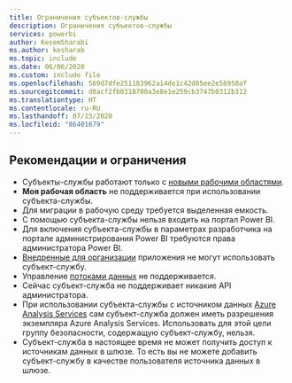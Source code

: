 ```yaml
---
title: Ограничения субъектов-службы
description: Ограничения субъектов-службы
services: powerbi
author: KesemSharabi
ms.author: kesharab
ms.topic: include
ms.date: 06/06/2020
ms.custom: include file
ms.openlocfilehash: 569d7dfe251183962a14de1c42d85ee2e58950af
ms.sourcegitcommit: d8acf2fb0318708a3e8e1e259cb3747b0312b312
ms.translationtype: HT
ms.contentlocale: ru-RU
ms.lasthandoff: 07/15/2020
ms.locfileid: "86401679"
---
```

## <a name="considerations-and-limitations"></a>Рекомендации и ограничения

* Субъекты-службы работают только с [новыми рабочими областями](../collaborate-share/service-create-the-new-workspaces.md).
* **Моя рабочая область** не поддерживается при использовании субъекта-службы.
* Для миграции в рабочую среду требуется выделенная емкость.
* С помощью субъекта-службы нельзя входить на портал Power BI.
* Для включения субъекта-службы в параметрах разработчика на портале администрирования Power BI требуются права администратора Power BI.
* [Внедренные для организации](../developer/embedded/embed-sample-for-your-organization.md) приложения не могут использовать субъект-службу.
* Управление [потоками данных](../transform-model/service-dataflows-overview.md) не поддерживается.
* Сейчас субъект-служба не поддерживает никакие API администратора.
* При использовании субъекта-службы с источником данных [Azure Analysis Services](https://docs.microsoft.com/azure/analysis-services/analysis-services-overview) сам субъект-служба должен иметь разрешения экземпляра Azure Analysis Services. Использовать для этой цели группу безопасности, содержащую субъект-службу, нельзя.
* Субъект-служба в настоящее время не может получить доступ к источникам данных в шлюзе. То есть вы не можете добавить субъект-службу в качестве пользователя источника данных в шлюзе.
